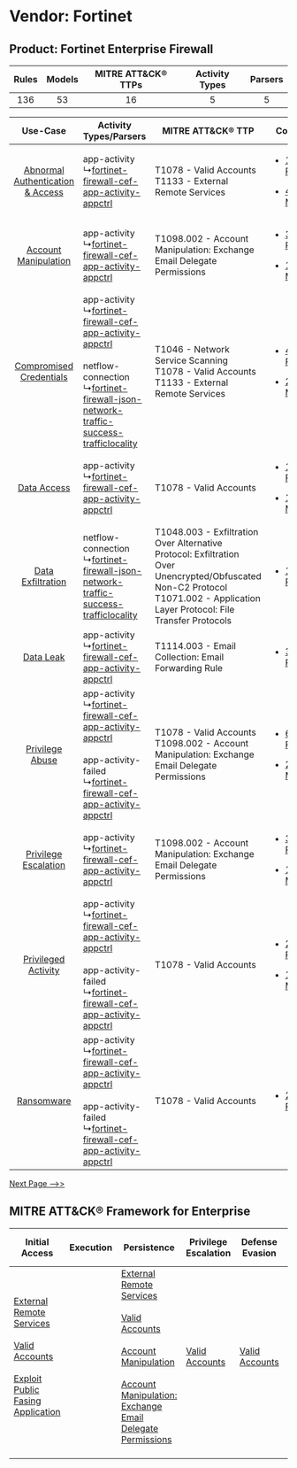 Vendor: Fortinet
================
Product: Fortinet Enterprise Firewall
-------------------------------------
| Rules | Models | MITRE ATT&CK® TTPs | Activity Types | Parsers |
|:-----:|:------:|:------------------:|:--------------:|:-------:|
|  136  |   53   |         16         |       5        |    5    |

|    Use-Case    | Activity Types/Parsers    | MITRE ATT&CK® TTP    | Content    |
|:----:| ---- | ---- | ---- |
| [Abnormal Authentication & Access](../../../UseCases/uc_abnormal_authentication_&_access.md) |  app-activity<br> ↳[fortinet-firewall-cef-app-activity-appctrl](Ps/pC_fortinetfirewallcefappactivityappctrl.md)<br>    | T1078 - Valid Accounts<br>T1133 - External Remote Services<br>    | [<ul><li>12 Rules</li></ul><ul><li>4 Models</li></ul>](RM/r_m_fortinet_fortinet_enterprise_firewall_Abnormal_Authentication_&_Access.md) |
|    [Account Manipulation](../../../UseCases/uc_account_manipulation.md)    |  app-activity<br> ↳[fortinet-firewall-cef-app-activity-appctrl](Ps/pC_fortinetfirewallcefappactivityappctrl.md)<br>    | T1098.002 - Account Manipulation: Exchange Email Delegate Permissions<br>    | [<ul><li>3 Rules</li></ul><ul><li>1 Models</li></ul>](RM/r_m_fortinet_fortinet_enterprise_firewall_Account_Manipulation.md)    |
|          [Compromised Credentials](../../../UseCases/uc_compromised_credentials.md)          |  app-activity<br> ↳[fortinet-firewall-cef-app-activity-appctrl](Ps/pC_fortinetfirewallcefappactivityappctrl.md)<br><br> netflow-connection<br> ↳[fortinet-firewall-json-network-traffic-success-trafficlocality](Ps/pC_fortinetfirewalljsonnetworktrafficsuccesstrafficlocality.md)<br> | T1046 - Network Service Scanning<br>T1078 - Valid Accounts<br>T1133 - External Remote Services<br>    | [<ul><li>40 Rules</li></ul><ul><li>25 Models</li></ul>](RM/r_m_fortinet_fortinet_enterprise_firewall_Compromised_Credentials.md)         |
|    [Data Access](../../../UseCases/uc_data_access.md)    |  app-activity<br> ↳[fortinet-firewall-cef-app-activity-appctrl](Ps/pC_fortinetfirewallcefappactivityappctrl.md)<br>    | T1078 - Valid Accounts<br>    | [<ul><li>19 Rules</li></ul><ul><li>11 Models</li></ul>](RM/r_m_fortinet_fortinet_enterprise_firewall_Data_Access.md)    |
|    [Data Exfiltration](../../../UseCases/uc_data_exfiltration.md)    |  netflow-connection<br> ↳[fortinet-firewall-json-network-traffic-success-trafficlocality](Ps/pC_fortinetfirewalljsonnetworktrafficsuccesstrafficlocality.md)<br>    | T1048.003 - Exfiltration Over Alternative Protocol: Exfiltration Over Unencrypted/Obfuscated Non-C2 Protocol<br>T1071.002 - Application Layer Protocol: File Transfer Protocols<br> | [<ul><li>1 Rules</li></ul>](RM/r_m_fortinet_fortinet_enterprise_firewall_Data_Exfiltration.md)    |
|    [Data Leak](../../../UseCases/uc_data_leak.md)    |  app-activity<br> ↳[fortinet-firewall-cef-app-activity-appctrl](Ps/pC_fortinetfirewallcefappactivityappctrl.md)<br>    | T1114.003 - Email Collection: Email Forwarding Rule<br>    | [<ul><li>3 Rules</li></ul>](RM/r_m_fortinet_fortinet_enterprise_firewall_Data_Leak.md)    |
|    [Privilege Abuse](../../../UseCases/uc_privilege_abuse.md)    |  app-activity<br> ↳[fortinet-firewall-cef-app-activity-appctrl](Ps/pC_fortinetfirewallcefappactivityappctrl.md)<br><br> app-activity-failed<br> ↳[fortinet-firewall-cef-app-activity-appctrl](Ps/pC_fortinetfirewallcefappactivityappctrl.md)<br>    | T1078 - Valid Accounts<br>T1098.002 - Account Manipulation: Exchange Email Delegate Permissions<br>    | [<ul><li>6 Rules</li></ul><ul><li>2 Models</li></ul>](RM/r_m_fortinet_fortinet_enterprise_firewall_Privilege_Abuse.md)    |
|    [Privilege Escalation](../../../UseCases/uc_privilege_escalation.md)    |  app-activity<br> ↳[fortinet-firewall-cef-app-activity-appctrl](Ps/pC_fortinetfirewallcefappactivityappctrl.md)<br>    | T1098.002 - Account Manipulation: Exchange Email Delegate Permissions<br>    | [<ul><li>3 Rules</li></ul><ul><li>1 Models</li></ul>](RM/r_m_fortinet_fortinet_enterprise_firewall_Privilege_Escalation.md)    |
|    [Privileged Activity](../../../UseCases/uc_privileged_activity.md)    |  app-activity<br> ↳[fortinet-firewall-cef-app-activity-appctrl](Ps/pC_fortinetfirewallcefappactivityappctrl.md)<br><br> app-activity-failed<br> ↳[fortinet-firewall-cef-app-activity-appctrl](Ps/pC_fortinetfirewallcefappactivityappctrl.md)<br>    | T1078 - Valid Accounts<br>    | [<ul><li>2 Rules</li></ul><ul><li>1 Models</li></ul>](RM/r_m_fortinet_fortinet_enterprise_firewall_Privileged_Activity.md)    |
|    [Ransomware](../../../UseCases/uc_ransomware.md)    |  app-activity<br> ↳[fortinet-firewall-cef-app-activity-appctrl](Ps/pC_fortinetfirewallcefappactivityappctrl.md)<br><br> app-activity-failed<br> ↳[fortinet-firewall-cef-app-activity-appctrl](Ps/pC_fortinetfirewallcefappactivityappctrl.md)<br>    | T1078 - Valid Accounts<br>    | [<ul><li>2 Rules</li></ul>](RM/r_m_fortinet_fortinet_enterprise_firewall_Ransomware.md)    |
[Next Page -->>](2_ds_fortinet_fortinet_enterprise_firewall.md)

MITRE ATT&CK® Framework for Enterprise
--------------------------------------
| Initial Access                                                                                                                                                                                                                         | Execution | Persistence                                                                                                                                                                                                                                                                                                                                 | Privilege Escalation                                                | Defense Evasion                                                     | Credential Access | Discovery                                                                                                                                                 | Lateral Movement                                                                                                                                                                                                                                          | Collection                                                                                                                                                            | Command and Control                                                                                                                                                                                                                                                                                                                  | Exfiltration                                                                                                                                                                                                                                         | Impact |
| -------------------------------------------------------------------------------------------------------------------------------------------------------------------------------------------------------------------------------------- | --------- | ------------------------------------------------------------------------------------------------------------------------------------------------------------------------------------------------------------------------------------------------------------------------------------------------------------------------------------------- | ------------------------------------------------------------------- | ------------------------------------------------------------------- | ----------------- | --------------------------------------------------------------------------------------------------------------------------------------------------------- | --------------------------------------------------------------------------------------------------------------------------------------------------------------------------------------------------------------------------------------------------------- | --------------------------------------------------------------------------------------------------------------------------------------------------------------------- | ------------------------------------------------------------------------------------------------------------------------------------------------------------------------------------------------------------------------------------------------------------------------------------------------------------------------------------ | ---------------------------------------------------------------------------------------------------------------------------------------------------------------------------------------------------------------------------------------------------- | ------ |
| [External Remote Services](https://attack.mitre.org/techniques/T1133)<br><br>[Valid Accounts](https://attack.mitre.org/techniques/T1078)<br><br>[Exploit Public Fasing Application](https://attack.mitre.org/techniques/T1190)<br><br> |           | [External Remote Services](https://attack.mitre.org/techniques/T1133)<br><br>[Valid Accounts](https://attack.mitre.org/techniques/T1078)<br><br>[Account Manipulation](https://attack.mitre.org/techniques/T1098)<br><br>[Account Manipulation: Exchange Email Delegate Permissions](https://attack.mitre.org/techniques/T1098/002)<br><br> | [Valid Accounts](https://attack.mitre.org/techniques/T1078)<br><br> | [Valid Accounts](https://attack.mitre.org/techniques/T1078)<br><br> |                   | [Network Service Scanning](https://attack.mitre.org/techniques/T1046)<br><br>[Remote System Discovery](https://attack.mitre.org/techniques/T1018)<br><br> | [Exploitation of Remote Services](https://attack.mitre.org/techniques/T1210)<br><br>[Remote Services](https://attack.mitre.org/techniques/T1021)<br><br>[Remote Services: Remote Desktop Protocol](https://attack.mitre.org/techniques/T1021/001)<br><br> | [Email Collection](https://attack.mitre.org/techniques/T1114)<br><br>[Email Collection: Email Forwarding Rule](https://attack.mitre.org/techniques/T1114/003)<br><br> | [Application Layer Protocol: File Transfer Protocols](https://attack.mitre.org/techniques/T1071/002)<br><br>[Proxy: Multi-hop Proxy](https://attack.mitre.org/techniques/T1090/003)<br><br>[Application Layer Protocol](https://attack.mitre.org/techniques/T1071)<br><br>[Proxy](https://attack.mitre.org/techniques/T1090)<br><br> | [Exfiltration Over Alternative Protocol](https://attack.mitre.org/techniques/T1048)<br><br>[Exfiltration Over Alternative Protocol: Exfiltration Over Unencrypted/Obfuscated Non-C2 Protocol](https://attack.mitre.org/techniques/T1048/003)<br><br> |        |